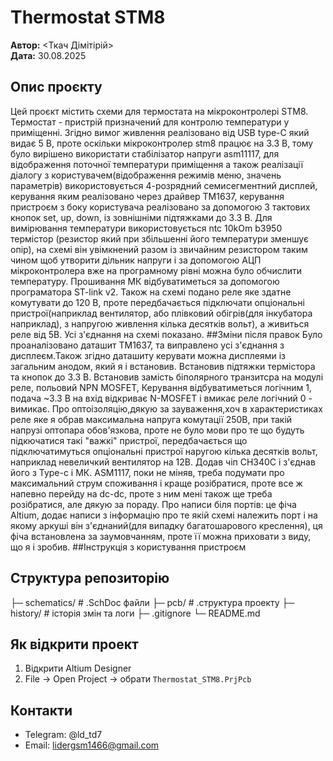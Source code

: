 # Thermostat STM8

**Автор:** <Ткач Дімітірій>  
**Дата:** 30.08.2025  


## Опис проєкту
Цей проєкт містить схеми для термостата на мікроконтролері STM8. Термостат - пристрій призначений для контролю температури у приміщенні. Згідно вимог живлення реалізовано від  USB type-C який видає 5 В, проте оскільки мікроконтролер stm8 працює на 3.3 В, тому було вирішено використати стабілізатор напруги asm11117, для відображення поточної температури приміщення а також реалізації діалогу з користувачем(відображення режимів меню, значень параметрів) використовується 4-розрядний семисегментний дисплей, керування яким реалізовано через драйвер TM1637, керування пристроєм з боку користувача реалізовано за допомогою 3 тактових кнопок set, up, down, із зовнішніми підтяжками до 3.3 В. Для вимірювання температури використовується ntc 10kOm b3950 термістор (резистор який при збільшенні його температури зменшує опір), на схемі він увімкнений разом із звичайним резистором таким чином щоб утворити дільник напруги і за допомогою АЦП  мікроконтролера вже на програмному рівні можна було обчислити температуру. Прошивання МК відбуватиметься за допомогою програматора ST-link v2. Також на схемі подано реле яке здатне комутувати до 120 В, проте передбачається підключати опціональні пристрої(наприклад вентилятор, або плівковий обігрів(для інкубатора наприклад), з напругою живлення кілька десятків вольт), а живиться реле від 5В. Усі з'єднання на схемі показано.
##Зміни після правок
Було проаналізовано даташит TM1637, та виправлено усі з'єднання з дисплеєм.Також згідно даташиту керувати можна дисплеями із загальним анодом, який я і встановив. Встановив підтяжки термістора та кнопок до 3.3 В. Встановив замість біполярного транзитсра на модулі реле, польовий NPN MOSFET, Керування відбуватиметься логічним 1, подача ~3.3 В на вхід відкриває N-MOSFET і вмикає реле логічний 0 - вимикає. Про оптоізоляцію,дякую за зауваження,хоч в характеристиках реле яке я обрав максимальна напруга комутації 250В, при такій напрузі оптопара обов'язкова, проте не було мови про те що будуть підкючатися такі "важкі" пристрої, передбачається що підключатимуться опціональні пристрої наругою кілька десятків вольт, наприклад невеличкий вентилятор на 12В. Додав чіп CH340C і з'єднав його з Type-c і МК. ASM1117, поки не міняв, треба подумати про максимальний струм споживання і краще розібратися, проте все ж напевно перейду на dc-dc, проте з ним мені також ще треба розібратися, але дякую за пораду. Про написи біля портів: це фіча Altium, додає написи з інформацію про те якій схемі належить порт і на якому аркуші він з'єднаний(для випадку багатошарового креслення), ця фіча встановлена за заумовчанням, проте її можна приховати з виду, що я і зробив.
##Інструкція з користування пристроєм

## Структура репозиторію

├─ schematics/ # .SchDoc файли
├─ pcb/ # .структура проекту
├─ history/ # історія змін та логи
├─ .gitignore
└─ README.md

## Як відкрити проект
1. Відкрити Altium Designer  
2. File → Open Project → обрати `Thermostat_STM8.PrjPcb`  


## Контакти
- Telegram: @ld_td7
- Email: <lidergsm1466@gmail.com>
